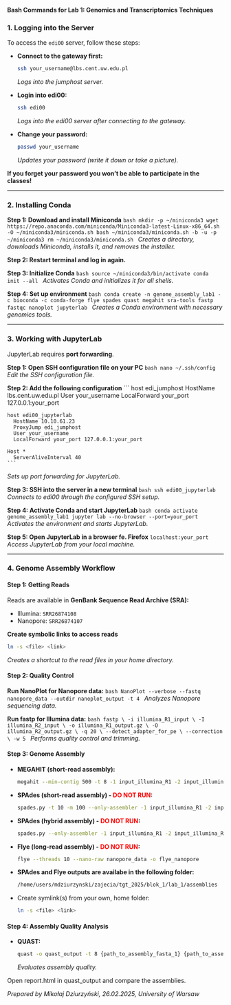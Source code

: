 

**Bash Commands for Lab 1: Genomics and Transcriptomics Techniques**

### **1. Logging into the Server**
To access the `edi00` server, follow these steps:

- **Connect to the gateway first:**  
  ```bash
  ssh your_username@lbs.cent.uw.edu.pl
  ```
  _Logs into the jumphost server._

- **Login into edi00:**  
  ```bash
  ssh edi00
  ```
  _Logs into the edi00 server after connecting to the gateway._

- **Change your password:**  
  ```bash
  passwd your_username
  ```
  _Updates your password (write it down or take a picture)._ 

**If you forget your password you won’t be able to participate in the classes!**

---

### **2. Installing Conda**
**Step 1: Download and install Miniconda**
    ```bash
    mkdir -p ~/miniconda3
    wget https://repo.anaconda.com/miniconda/Miniconda3-latest-Linux-x86_64.sh -O ~/miniconda3/miniconda.sh
    bash ~/miniconda3/miniconda.sh -b -u -p ~/miniconda3
    rm ~/miniconda3/miniconda.sh
    ```
_Creates a directory, downloads Miniconda, installs it, and removes the installer._

**Step 2: Restart terminal and log in again.**

**Step 3: Initialize Conda**
    ```bash
    source ~/miniconda3/bin/activate
    conda init --all
    ```
_Activates Conda and initializes it for all shells._

**Step 4: Set up environment**
    ```bash
    conda create -n genome_assembly_lab1 -c bioconda -c conda-forge flye spades quast megahit sra-tools fastp fastqc nanoplot jupyterlab
    ```
_Creates a Conda environment with necessary genomics tools._

---

### **3. Working with JupyterLab**
JupyterLab requires **port forwarding**.

**Step 1: Open SSH configuration file on your PC**
    ```bash
    nano ~/.ssh/config
    ```
_Edit the SSH configuration file._

**Step 2: Add the following configuration**
    ```
    host edi_jumphost
      HostName lbs.cent.uw.edu.pl
      User your_username
      LocalForward your_port 127.0.0.1:your_port
    
    host edi00_jupyterlab
      HostName 10.10.61.23
      ProxyJump edi_jumphost
      User your_username
      LocalForward your_port 127.0.0.1:your_port
    
    Host *
      ServerAliveInterval 40
    ```
_Sets up port forwarding for JupyterLab._

**Step 3: SSH into the server in a new terminal**
    ```bash
    ssh edi00_jupyterlab
    ```
_Connects to edi00 through the configured SSH setup._

**Step 4: Activate Conda and start JupyterLab**
    ```bash
    conda activate genome_assembly_lab1
    jupyter lab --no-browser --port=your_port
    ```
_Activates the environment and starts JupyterLab._

**Step 5: Open JupyterLab in a browser fe. Firefox**
    ```
    localhost:your_port
    ```
_Access JupyterLab from your local machine._

---

### **4. Genome Assembly Workflow**
#### **Step 1: Getting Reads**
Reads are available in **GenBank Sequence Read Archive (SRA):**
- Illumina: `SRR26874108`
- Nanopore: `SRR26874107`

**Create symbolic links to access reads**
```bash
ln -s <file> <link>
```
_Creates a shortcut to the read files in your home directory._

#### **Step 2: Quality Control**


**Run NanoPlot for Nanopore data:**
    ```bash
    NanoPlot --verbose --fastq nanopore_data --outdir nanoplot_output -t 4
    ```
_Analyzes Nanopore sequencing data._

**Run fastp for Illumina data:**
    ```bash
    fastp \
      -i illumina_R1_input \
      -I illumina_R2_input \
      -o illumina_R1_output.gz \
      -O illumina_R2_output.gz \
      -q 20 \
      --detect_adapter_for_pe \
      --correction \
      -w 5
    ```
_Performs quality control and trimming._

#### **Step 3: Genome Assembly**
- **MEGAHIT (short-read assembly):**
  ```bash
  megahit --min-contig 500 -t 8 -1 input_illumina_R1 -2 input_illumina_R2 -o megahit_illumina
  ```

- **SPAdes (short-read assembly) - <span style="color:red; font-weight:bold;">DO NOT RUN</span>:**
  ```bash
  spades.py -t 10 -m 100 --only-assembler -1 input_illumina_R1 -2 input_illumina_R2 -k 21,33,55,77,99,121 -o spades_illumina
  ```

- **SPAdes (hybrid assembly) - <span style="color:red; font-weight:bold;">DO NOT RUN</span>:**
  ```bash
  spades.py --only-assembler -1 input_illumina_R1 -2 input_illumina_R2 --nanopore nanopore_data -o spades_hybrid_output -k 21,33,55,77,99,121 -t 10 -m 100
  ```

- **Flye (long-read assembly) - <span style="color:red; font-weight:bold;">DO NOT RUN</span>:**
  ```bash
  flye --threads 10 --nano-raw nanopore_data -o flye_nanopore
  ```

- **SPAdes and Flye outputs are availabe in the following folder:**
  ```bash
  /home/users/mdziurzynski/zajecia/tgt_2025/blok_1/lab_1/assemblies
  ```
- Create symlink(s) from your own, home folder:
  ```bash
  ln -s <file> <link>
  ```

#### **Step 4: Assembly Quality Analysis**
- **QUAST:**
  ```bash
  quast -o quast_output -t 8 {path_to_assembly_fasta_1} {path_to_assembly_fasta_2} etc.
  ```
  _Evaluates assembly quality._

Open report.html in quast_output and compare the assemblies.

_Prepared by Mikołaj Dziurzyński, 26.02.2025, University of Warsaw_


